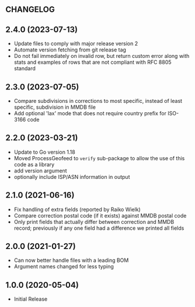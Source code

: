 ## CHANGELOG

## 2.4.0 (2023-07-13)

* Update files to comply with major release version 2
* Automate version fetching from git release tag
* Do not fail immediately on invalid row, but return custom error along with 
  stats and examples of rows that are not compliant with RFC 8805 standard

## 2.3.0 (2023-07-05)

* Compare subdivisions in corrections to most specific, instead of least
  specific, subdivision in MMDB file
* Add optional 'lax' mode that does not require country prefix for ISO-3166 code

## 2.2.0 (2023-03-21)

* Update to Go version 1.18
* Moved ProcessGeofeed to `verify` sub-package to allow the use of this code as a library
* add version argument
* optionally include ISP/ASN information in output

## 2.1.0 (2021-06-16)

* Fix handling of extra fields (reported by Raiko Wielk)
* Compare correction postal code (if it exists) against MMDB postal code
* Only print fields that actually differ between correction and MMDB record; previously
  if any one field had a difference we printed all fields

## 2.0.0 (2021-01-27)

* Can now better handle files with a leading BOM
* Argument names changed for less typing

## 1.0.0 (2020-05-04)

* Initial Release
